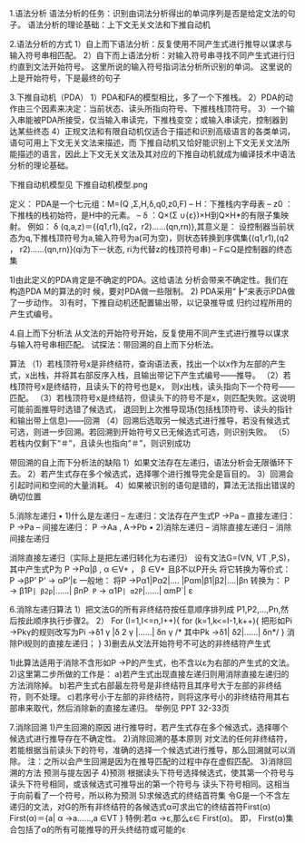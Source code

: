 1.语法分析
语法分析的任务：识别由词法分析得出的单词序列是否是给定文法的句子。
语法分析的理论基础：上下文无关文法和下推自动机

2.语法分析的方式
1）自上而下语法分析：反复使用不同产生式进行推导以谋求与输入符号串相匹配。
2）自下而上语法分析：对输入符号串寻找不同产生式进行归约直到文法开始符号。
这里所说的输入符号指词法分析所识别的单词。
这里说的上是开始符号，下是最终的句子 

3.下推自动机（PDA）
1）PDA和FA的模型相比，多了一个下推栈。
2）PDA的动作由三个因素来决定：当前状态、读头所指向符号、下推栈栈顶符号。
3）一个输入串能被PDA所接受，仅当输入串读完，下推栈变空；或输入串读完，控制器到达某些终态
4）正规文法和有限自动机仅适合于描述和识别高级语言的各类单词，语句可用上下文无关文法来描述，而
下推自动机又恰好能识别上下文无关文法所能描述的语言，因此上下文无关文法及其对应的下推自动机就成为编译技术中语法分析的理论基础。

下推自动机模型见   下推自动机模型.png

定义：
PDA是一个七元组：M=(Q ,Σ,H,δ,q0,z0,F)
– H：下推栈内字母表
– z0 ：下推栈的栈初始符，是H中的元素。
– δ ：Q×(Σ ∪{ε})×H到Q×H*的有限子集映射。
例如： δ (q,a,z)＝{(q1,r1),(q2，r2)……(qn,rn)},其意义是：
设控制器当前状态为q,下推栈顶符号为a,输入符号为a(可为空)，则状态转换到序偶集{(q1,r1),(q2 ， r2)……(qn,rn)}(qi为下一状态, ri为代替z的栈顶符号串)
– F⊆Q是控制器的终态集

1)由此定义的PDA肯定是不确定的PDA。这给语法
分析会带来不确定性。我们在构造PDA M的算法的时
候，要对PDA做一些限制。
2) PDA采用“┣”来表示PDA做了一步动作。
3)有时，下推自动机还配置输出带，以记录推导或
归约过程所用的产生式编号。

4.自上而下分析法
从文法的开始符号开始，反复使用不同产生式进行推导以谋求与输入符号串相匹配。
试探法：带回溯的自上而下分析法。

算法
（1）若栈顶符号x是非终结符，查询语法表，找出一个以x作为左部的产生式，x出栈，并将其右部反序入栈，且输出带记下产生式编号——推导。 
（2）若栈顶符号x是终结符，且读头下的符号也是x， 则x出栈，读头指向下一个符号——匹配。 
（3）若栈顶符号x是终结符，但读头下的符号不是x，则匹配失败。这说明可能前面推导时选错了候选式，
退回到上次推导现场(包括栈顶符号、读头的指针和输出带上信息)——回溯
（4）回溯后选取另一候选式进行推导，若没有候选式可选，则进一步回溯。若回溯到开始符号又已无候选式可选，则识别失败。 
（5）若栈内仅剩下“＃”，且读头也指向“＃”，则识别成功

带回溯的自上而下分析法的缺陷
1）如果文法存在左递归，语法分析会无限循环下去。
2）若产生式存在多个候选式，选择哪个进行推导完全是盲目的。
3）回溯会引起时间和空间的大量消耗。
4）如果被识别的语句是错的，算法无法指出错误的确切位置

5.消除左递归
• 1)什么是左递归
– 左递归：文法存在产生式P →Pa
– 直接左递归： P →Pa
– 间接左递归： P →Aa , A→Pb
• 2)消除左递归
– 消除直接左递归
– 消除间接左递归

消除直接左递归（实际上是把左递归转化为右递归）
设有文法G=(VN, VT ,P,S)，其中产生式P为
P →Pα|β , α ∈V+ ， β ∈V+ 且β不以P开头
将它转换为等价式：
P →βP’ P’ → αP’|ε
一般地：
将P →Pα1|Pα2|…. |Pαm|β1|β2|….|βn
转换为： P → β1P`| β2p`|……| βnP`
P` → α1P`| α2P`|……| αmP`| ε

6.消除左递归算法
1）把文法G的所有非终结符按任意顺序排列成
P1,P2,…,Pn,然后按此顺序执行步骤2。 
2） For (I=1,I<=n,I++){
      for (k=1,k<=I-1,k++){
        把形如Pi →Pkγ的规则改写为Pi →δ1 γ |δ 2 γ |……| δn γ    /* 其中Pk →δ1| δ2|……| δn*/ 
      }
      消除Pi规则的直接左递归；
    }
3)删去从文法开始符号不可达的非终结符产生式

1)此算法适用于消除不含形如P →P的产生式，也不含以ε为右部的产生式的文法。
2)这里第二步所做的工作是：
  a)若产生式出现直接左递归则用消除直接左递归的方法消除掉。
  b)若产生式右部最左符号是非终结符且其序号大于左部的非终结符，则不处理。
  c)若序号小于左部的非终结符，则将这序号小的非终结符用其右部串来取代，然后消除新的直接左递归。
举例见 PPT 32-33页

7.消除回溯
1)产生回溯的原因
进行推导时，若产生式存在多个候选式，选择哪个候选式进行推导存在不确定性。
2)消除回溯的基本原则
对文法的任何非终结符，若能根据当前读头下的符号，准确的选择一个候选式进行推导，那么回溯就可以消除。
注：之所以会产生回溯是因为在推导匹配的过程中存在虚假匹配。
3)消除回溯的方法
预测与提左因子
4)预测
根据读头下符号选择候选式，使其第一个符号与读头下符号相同，或该候选式可推导出的第一个符号与
读头下符号相同。这相当于向前看了一个符号，所以称为预测
5)求候选式的终结首符集
令G是一个不含左递归的文法，对G的所有非终结符的各候选式α可求出它的终结首符First(α)
First(α)＝{a| α →a……,a ∈VT } 
特例:若α →ε,那么ε∈ First(α)。
即， First(α)集合包括了α的所有可能推导的开头终结符或可能的ε